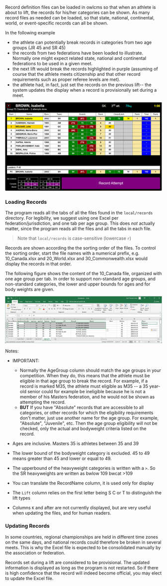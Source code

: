 Record definition files can be loaded in owlcms so that when an athlete is about to lift, the records for his/her categories can be shown.  As many record files as needed can be loaded, so that state, national, continental, world, or event-specific records can all be shown.

In the following example

- the athlete can potentially break records in categories from two age groups (JR 45 and SR 45)
- the records from two federations have been loaded to illustrate. Normally one might expect related state, national and continental federations to be used in a given meet.
- the next lift would break the records highlighted in purple (assuming of course that the athlete meets citizenship and that other record requirements such as proper referee levels are met).
- the athlete had, in fact, just set the records on the previous lift-- the system updates the display when a record is provisionally set during a meet.

![records](img/Records/records.png)

### Loading Records

The program reads all the tabs of all the files found in the `local/records` directory.  For legibility, we suggest using one Excel per federation/jurisdiction, and one tab per age group.  This does *not* actually matter, since the program reads all the files and all the tabs in each file.

> Note that `local/records` is case-sensitive (lowercase `r`)

Records are shown according the the sorting order of the files.  To control the sorting order, start the file names with a numerical prefix, e.g. 10_Canada.xlsx and 20_World.xlsx and 30_Commonwealth.xlsx would display the records in that order.

The following figure shows the content of the 10_Canada file, organized with one age group per tab.  In order to support non-standard age groups, and non-standard categories, the lower and upper bounds for ages and for body weights are given. 

![](img/Records/excel.png)

Notes:

- IMPORTANT: 
  -  Normally the AgeGroup column should match the age groups in your competition.  When they do, this means that the athlete must be eligible in that age group to break the record.  For example, if a record is marked M35, the athlete must eligible as M35 -- a 35 year-old senior could for example be ineligible because he is not a member of his Masters federation, and he would not be shown as attempting the record.
  -  **BUT** If you have "Absolute" records that are accessible to all categories, or other records for which the eligibility requirements don't matter, just use another name for the age group.  For example, "Absolute", "Juvenile", etc.  Then the age group eligibility will not be checked, only the actual and bodyweight criteria listed on the record.

-  Ages are inclusive.  Masters 35 is athletes between 35 and 39
-  The lower bound of the bodyweight category is excluded.  45 to 49 means greater than 45 and lower or equal to 49.
-  The upperbound of the heavyweight categories is written with a `>`.  So the SR heavyweights are written as bwlow 109 bwcat >109
-  You can translate the RecordName column, it is used only for display
-  The `Lift` column relies on the first letter being S C or T to distinguish the lift types
-  Columns `K` and after are not currently displayed, but are very useful when updating the files, and for human readers.

### Updating Records

In some countries, regional championships are held in different time zones on the same days, and national records could therefore be broken in several meets.  This is why the Excel file is expected to be consolidated manually by the association or federation.

Records set during a lift are considered to be provisional.  The updated information is displayed as long as the program is not restarted. So if there is high confidence that the record will indeed become official, you may elect to update the Excel file.







 


